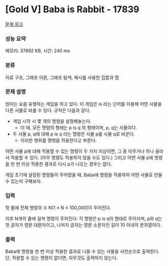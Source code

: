 # [Gold V] Baba is Rabbit - 17839 

[문제 링크](https://www.acmicpc.net/problem/17839) 

### 성능 요약

메모리: 37892 KB, 시간: 240 ms

### 분류

자료 구조, 그래프 이론, 그래프 탐색, 해시를 사용한 집합과 맵

### 문제 설명

<p>원이는 요즘 유행하는 게임을 하고 있다. 이 게임은 is 라는 단어를 이용해 어떤 사물을 다른 사물로 바꿀 수 있다. 규칙은 다음과 같다.</p>

<ul>
	<li>게임 시작 시 몇 개의 명령을 설정해놓는다.
	<ul>
		<li>이 때, 모든 명령의 형태는 p is q 의 형태이며, p, q는 사물이다.</li>
	</ul>
	</li>
	<li>두 사물 p, q에 대해 p is q 라는 명령은 사물 p를 사물 q로 바꾼다.
	<ul>
		<li>이러한 행위를 명령을 적용한다고 부른다.</li>
	</ul>
	</li>
</ul>

<p>어떤 사물 p에 대해 적용할 수 있는 명령이 두 가지 이상이면, 그 중 아무거나 하나 골라서 적용할 수 있다. (아무 명령도 적용하지 않을 수도 있다.) 그리고 어떤 사물 p에 명령을 한 번 이상 적용한 결과로 다시 p가 나오는 경우는 없다.</p>

<p>게임 초기에 설정된 명령들이 주어졌을 때, Baba에 명령을 적용하여 어떤 사물로 만들 수 있는지 구해보자.</p>

### 입력 

 <p>첫 줄에 전체 명령의 수 N(1 ≤ N ≤ 100,000)이 주어진다.</p>

<p>이후 N개의 줄에 걸쳐 명령이 주어진다. 각 명령은 p is q의 형태로 주어지며,  p와 q는 첫 글자가 영문 대문자이고, 나머지 글자는 영문 소문자인 길이 10 이내의 문자열이다.</p>

### 출력 

 <p>Baba에 명령을 한 번 이상 적용한 결과로 나올 수 있는 사물을 사전순으로 출력한다. 단, 적용할 수 있는 명령이 없다면, 아무것도 출력하지 않는다.</p>

